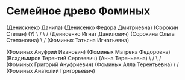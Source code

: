 # Семейное древо Фоминых

(Денискнеко Данила) (Денисенко Федора Дмитриевна) (Сорокин Степан) (?)
            \              /                            \           /
        (Денисенко Игнат Данилович)        (Сорокина Ольга Степановна)
                                \           /
                            (Фоминых Татьяна Игнатьевна)


(Фоминых Ануфрий Иванович) (Фоминых Матрена Федоровна) (Владимиров Терентий Сергеевич) (Анна Тереньевна)
                \                   /                           \                       /       
                (Фоминых Григорий Ануфриевич)                  (Фоминых Алла Терентьевна)
                                        \                       /
                                      (Фоминых Анатолий Григорьевич)
